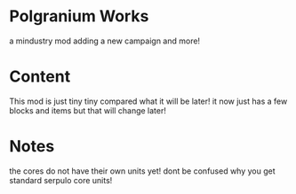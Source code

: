 # Polgranium Works
a mindustry mod adding a new campaign and more!

# Content
This mod is just tiny tiny compared what it will be later! it now just has a few blocks and items but that will change later!

# Notes
the cores do not have their own units yet! dont be confused why you get standard serpulo core units!
